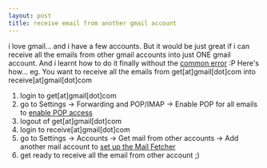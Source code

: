 ```yaml
---
layout: post
title: receive email from another gmail account
---
```


i love gmail... and i have a few accounts. But it would be just great if i can receive all the emails from other gmail accounts into just ONE gmail account. And i learnt how to do it finally without the [common error](http://groups.google.com/group/Gmail-POP-and-Forwarding/browse_thread/thread/3931e070459aa0f7/9c41d9fa43ebdd91) :P Here's how... eg. You want to receive all the emails from get[at]gmail[dot]com into receive[at]gmail[dot]com

1. login to get[at]gmail[dot]com
2. go to Settings -> Forwarding and POP/IMAP -> Enable POP for all emails to [enable POP access](https://mail.google.com/support/bin/answer.py?answer=13273)
3. logout of get[at]gmail[dot]com
4. login to receive[at]gmail[dot]com
5. go to Settings -> Accounts -> Get mail from other accounts -> Add another mail account to [set up the Mail Fetcher](http://mail.google.com/support/bin/answer.py?answer=21288&topic=1577)
6. get ready to receive all the email from other account ;)
